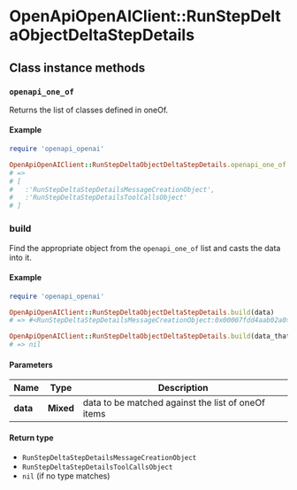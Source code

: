 # OpenApiOpenAIClient::RunStepDeltaObjectDeltaStepDetails

## Class instance methods

### `openapi_one_of`

Returns the list of classes defined in oneOf.

#### Example

```ruby
require 'openapi_openai'

OpenApiOpenAIClient::RunStepDeltaObjectDeltaStepDetails.openapi_one_of
# =>
# [
#   :'RunStepDeltaStepDetailsMessageCreationObject',
#   :'RunStepDeltaStepDetailsToolCallsObject'
# ]
```

### build

Find the appropriate object from the `openapi_one_of` list and casts the data into it.

#### Example

```ruby
require 'openapi_openai'

OpenApiOpenAIClient::RunStepDeltaObjectDeltaStepDetails.build(data)
# => #<RunStepDeltaStepDetailsMessageCreationObject:0x00007fdd4aab02a0>

OpenApiOpenAIClient::RunStepDeltaObjectDeltaStepDetails.build(data_that_doesnt_match)
# => nil
```

#### Parameters

| Name | Type | Description |
| ---- | ---- | ----------- |
| **data** | **Mixed** | data to be matched against the list of oneOf items |

#### Return type

- `RunStepDeltaStepDetailsMessageCreationObject`
- `RunStepDeltaStepDetailsToolCallsObject`
- `nil` (if no type matches)

